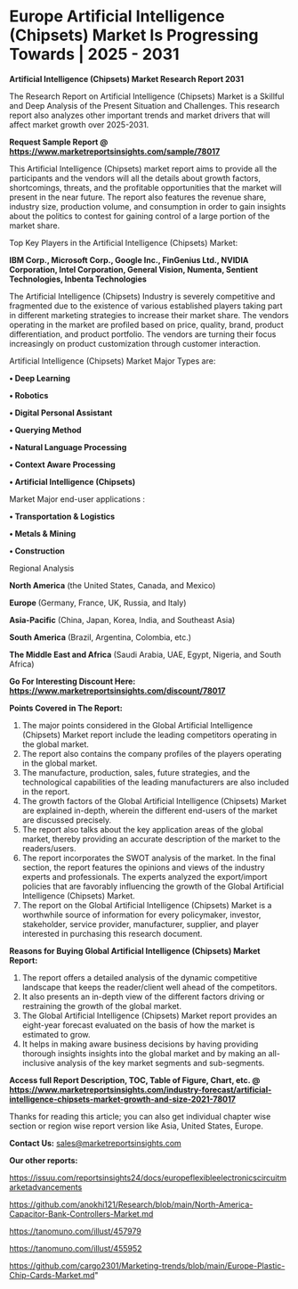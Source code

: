 # Europe Artificial Intelligence (Chipsets) Market Is Progressing Towards | 2025 - 2031

<strong>Artificial Intelligence (Chipsets) Market Research Report 2031</strong>

The Research Report on Artificial Intelligence (Chipsets) Market is a Skillful and Deep Analysis of the Present Situation and Challenges. This research report also analyzes other important trends and market drivers that will affect market growth over 2025-2031.

<strong>Request Sample Report @ <a href=https://www.marketreportsinsights.com/sample/78017>https://www.marketreportsinsights.com/sample/78017</a></strong>

This Artificial Intelligence (Chipsets) market report aims to provide all the participants and the vendors will all the details about growth factors, shortcomings, threats, and the profitable opportunities that the market will present in the near future. The report also features the revenue share, industry size, production volume, and consumption in order to gain insights about the politics to contest for gaining control of a large portion of the market share.

Top Key Players in the Artificial Intelligence (Chipsets) Market:

<strong>IBM Corp., Microsoft Corp., Google Inc., FinGenius Ltd., NVIDIA Corporation, Intel Corporation, General Vision, Numenta, Sentient Technologies, Inbenta Technologies</strong>

The Artificial Intelligence (Chipsets) Industry is severely competitive and fragmented due to the existence of various established players taking part in different marketing strategies to increase their market share. The vendors operating in the market are profiled based on price, quality, brand, product differentiation, and product portfolio. The vendors are turning their focus increasingly on product customization through customer interaction.

Artificial Intelligence (Chipsets) Market Major Types are:

<strong>• Deep Learning

• Robotics

• Digital Personal Assistant

• Querying Method

• Natural Language Processing

• Context Aware Processing

• Artificial Intelligence (Chipsets)</strong>

Market Major end-user applications :

<strong>• Transportation & Logistics

• Metals & Mining

• Construction</strong>

Regional Analysis

</u><strong><b>North America</b></strong> (the United States, Canada, and Mexico)

<strong><b>Europe </b></strong>(Germany, France, UK, Russia, and Italy)

<strong><b>Asia-Pacific</b></strong> (China, Japan, Korea, India, and Southeast Asia)

<strong><b>South America</b></strong> (Brazil, Argentina, Colombia, etc.)

<strong><b>The Middle East and Africa</b></strong> (Saudi Arabia, UAE, Egypt, Nigeria, and South Africa)

<strong>Go For Interesting Discount Here: <a href=https://www.marketreportsinsights.com/discount/78017>https://www.marketreportsinsights.com/discount/78017</a></strong>

<strong>Points Covered in The Report:</strong>
<ol>
  <li>The major points considered in the Global Artificial Intelligence (Chipsets) Market report include the leading competitors operating in the global market.</li>
  <li>The report also contains the company profiles of the players operating in the global market.</li>
  <li>The manufacture, production, sales, future strategies, and the technological capabilities of the leading manufacturers are also included in the report.</li>
  <li>The growth factors of the Global Artificial Intelligence (Chipsets) Market are explained in-depth, wherein the different end-users of the market are discussed precisely.</li>
  <li>The report also talks about the key application areas of the global market, thereby providing an accurate description of the market to the readers/users.</li>
  <li>The report incorporates the SWOT analysis of the market. In the final section, the report features the opinions and views of the industry experts and professionals. The experts analyzed the export/import policies that are favorably influencing the growth of the Global Artificial Intelligence (Chipsets) Market.</li>
  <li>The report on the Global Artificial Intelligence (Chipsets) Market is a worthwhile source of information for every policymaker, investor, stakeholder, service provider, manufacturer, supplier, and player interested in purchasing this research document.</li>
</ol>
<strong>Reasons for Buying Global Artificial Intelligence (Chipsets) Market Report:</strong>

<ol>
  <li>The report offers a detailed analysis of the dynamic competitive landscape that keeps the reader/client well ahead of the competitors.</li>
  <li>It also presents an in-depth view of the different factors driving or restraining the growth of the global market.</li>
  <li>The Global Artificial Intelligence (Chipsets) Market report provides an eight-year forecast evaluated on the basis of how the market is estimated to grow.</li>
  <li>It helps in making aware business decisions by having providing thorough insights insights into the global market and by making an all-inclusive analysis of the key market segments and sub-segments.</li>
</ol>
<strong>Access full Report Description, TOC, Table of Figure, Chart, etc. @ <a href=https://www.marketreportsinsights.com/industry-forecast/artificial-intelligence-chipsets-market-growth-and-size-2021-78017>https://www.marketreportsinsights.com/industry-forecast/artificial-intelligence-chipsets-market-growth-and-size-2021-78017</a></strong>


Thanks for reading this article; you can also get individual chapter wise section or region wise report version like Asia, United States, Europe.

<strong>Contact Us:</strong>
sales@marketreportsinsights.com

<strong>Our other reports:</strong>

<a href=https://issuu.com/reportsinsights24/docs/europeflexibleelectronicscircuitmarketadvancements>https://issuu.com/reportsinsights24/docs/europeflexibleelectronicscircuitmarketadvancements</a>

<a href=https://github.com/anokhi121/Research/blob/main/North-America-Capacitor-Bank-Controllers-Market.md>https://github.com/anokhi121/Research/blob/main/North-America-Capacitor-Bank-Controllers-Market.md</a>

<a href=https://tanomuno.com/illust/457979>https://tanomuno.com/illust/457979</a>

<a href=https://tanomuno.com/illust/455952>https://tanomuno.com/illust/455952</a>

<a href=https://github.com/cargo2301/Marketing-trends/blob/main/Europe-Plastic-Chip-Cards-Market.md>https://github.com/cargo2301/Marketing-trends/blob/main/Europe-Plastic-Chip-Cards-Market.md</a>"
